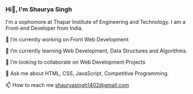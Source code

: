 ###                                                          Hi👋, I'm Shaurya Singh
I'm a sophomore at Thapar Institute of Engineering and Technology. I am a Front-end Developer from India.

🔭 I’m currently working on Front Web Development

🌱 I’m currently learning Web Development, Data Structures and Algorithms.

👯 I’m looking to collaborate on Web Development Projects

💬 Ask me about HTML, CSS, JavaScript, Competitive Programming.

📫 How to reach me shauryasingh1402@gmail.com
